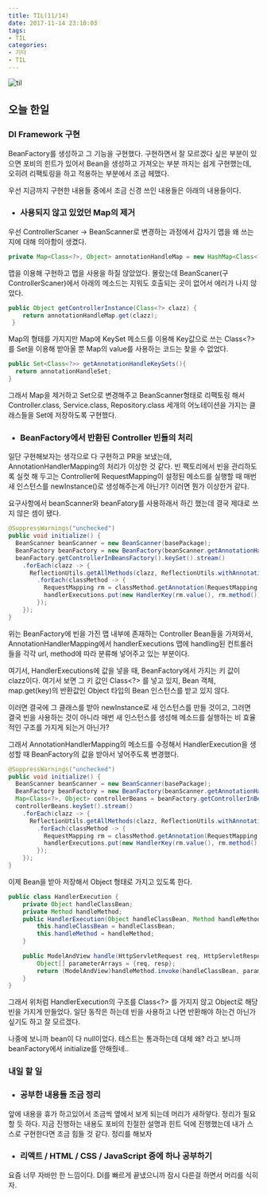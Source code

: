 ```yaml
---
title: TIL(11/14)
date: 2017-11-14 23:10:03
tags:
- TIL
categories:
- 기타
- TIL
---
```


![til](/images/til/til.jpg)

## 오늘 한일

### DI Framework 구현

BeanFactory를 생성하고 그 기능을 구현했다. 구현하면서 잘 모르겠다 싶은 부분이 있으면 포비의 힌트가 있어서 Bean을 생성하고 가져오는 부분 까지는 쉽게 구현했는데, 오히려 리팩토링을 하고 적용하는 부분에서 조금 헤맸다.

우선 지금까지 구현한 내용들 중에서 조금 신경 쓰인 내용들은 아래의 내용들이다.



- ### 사용되지 않고 있었던 Map의 제거

우선 ControllerScaner -> BeanScanner로 변경하는 과정에서 갑자기 맵을 왜 쓰는지에 대해 의아함이 생겼다.

 ```java
private Map<Class<?>, Object> annotationHandleMap = new HashMap<Class<?>, Object>();
 ```

맵을 이용해 구현하고 맵을 사용을 하질 않았었다. 몰랐는데 BeanScaner(구 ControllerScaner)에서 아래의 메소드는 지워도 호출되는 곳이 없어서 에러가 나지 않았다.

```java
public Object getControllerInstance(Class<?> clazz) {
 	return annotationHandleMap.get(clazz);
 }
```

Map의 형태를 가지지만 Map에 KeySet 메소드를 이용해 Key값으로 쓰는 Class<?>를 Set을 이용해 받아올 뿐 Map의 value를 사용하는 코드는 찾을 수 없었다.

```java
public Set<Class<?>> getAnnotationHandleKeySets(){
  return annotationHandleSet;	
}
```

그래서 Map을 제거하고 Set으로 변경해주고 BeanScanner형태로 리팩토링 해서 Controller.class, Service.class, Repository.class 세개의 어노테이션을 가지는 클래스들을 Set에 저장하도록 구현했다.



- ### BeanFactory에서 반환된 Controller 빈들의 처리

일단 구현해보자는 생각으로 다 구현하고 PR을 보냈는데, AnnotationHandlerMapping의 처리가 이상한 것 같다. 빈 팩토리에서 빈을 관리하도록 실컷 해 두고는 Controller에 RequestMapping이 설정된 메소드를 실행할 때 매번 새 인스턴스를 newInstance()로 생성해주는게 아닌가? 이러면 뭔가 이상한거 같다. 

요구사항에서 beanScanner와 beanFatory를 사용하래서 하긴 했는데 결국 제대로 쓰지 않은 셈이 됐다.

```java
@SuppressWarnings("unchecked")
public void initialize() {
  BeanScanner beanScanner = new BeanScanner(basePackage);
  BeanFactory beanFactory = new BeanFactory(beanScanner.getAnnotationHandleKeySets());
  beanFactory.getControllerInBeansFactory().keySet().stream()
    .forEach(clazz -> {
      ReflectionUtils.getAllMethods(clazz, ReflectionUtils.withAnnotation(RequestMapping.class))
        .forEach(classMethod -> {
          RequestMapping rm = classMethod.getAnnotation(RequestMapping.class);
          handlerExecutions.put(new HandlerKey(rm.value(), rm.method()), new HandlerExecution(clazz, classMethod));
        });
    });
}
```

위는 BeanFactory에 빈을 가진 맵 내부에 존재하는 Controller Bean들을 가져와서, AnnotationHandlerMapping에서 handlerExecutions 맵에 handling된 컨트롤러들을 각각 url, method에 따라 분류해 넣어주고 있는 부분이다.

여기서, HandlerExecutions에 값을 넣을 때, BeanFactory에서 가지는 키 값이 clazz이다. 여기서 보면 그 키 값인 Class<?> 를 넣고 있지, Bean 객체, map.get(key)의 반환값인 Object 타입의 Bean 인스턴스를 받고 있지 않다.

이러면 결국에 그 클래스를 받아 newInstance로 새 인스턴스를 만들 것이고, 그러면 결국 빈을 사용하는 것이 아니라 매번 새 인스턴스를 생성해 메소드를 실행하는 비 효율적인 구조를 가지게 되는거 아닌가?



그래서 AnnotationHandlerMapping의 메소드를 수정해서 HandlerExecution을 생성할 때 BeanFactory의 값을 받아서 넣어주도록 변경했다.

```java
@SuppressWarnings("unchecked")
public void initialize() {
  BeanScanner beanScanner = new BeanScanner(basePackage);
  BeanFactory beanFactory = new BeanFactory(beanScanner.getAnnotationHandleKeySets());
  Map<Class<?>, Object> controllerBeans = beanFactory.getControllerInBeansFactory();
  controllerBeans.keySet().stream()
    .forEach(clazz -> {
      ReflectionUtils.getAllMethods(clazz, ReflectionUtils.withAnnotation(RequestMapping.class))
        .forEach(classMethod -> {
          RequestMapping rm = classMethod.getAnnotation(RequestMapping.class);
          handlerExecutions.put(new HandlerKey(rm.value(), rm.method()), new HandlerExecution(controllerBeans.get(clazz), classMethod));
        });
    });
}
```

이제 Bean을 받아 저장해서 Object 형태로 가지고 있도록 한다.

```java
public class HandlerExecution {
	private Object handleClassBean;
	private Method handleMethod;
	public HandlerExecution(Object handleClassBean, Method handleMethod) {
		this.handleClassBean = handleClassBean;
		this.handleMethod = handleMethod;
	}
	
	public ModelAndView handle(HttpServletRequest req, HttpServletResponse resp) throws Exception {
		Object[] parameterArrays = {req, resp};
		return (ModelAndView)handleMethod.invoke(handleClassBean, parameterArrays);
	}
}
```

그래서 위처럼 HandlerExecution의 구조를 Class<?> 를 가지지 않고 Object로 해당 빈을 가지게 만들었다. 일단 동작은 하는데 빈을 사용하고 나면 반환해야 하는건 아닌가 싶기도 하고 잘 모르겠다.



나중에 보니까 bean이 다 null이었다. 테스트는 통과하는데 대체 왜? 라고 보니까 beanFactory에서 initialize를 안해줬네..



### 내일 할 일

- ### 공부한 내용들 조금 정리

앞에 내용을 휴가 하고있어서 조금씩 옆에서 보게 되는데 머리가 새하얗다. 정리가 필요할 듯 하다. 지금 진행하는 내용도 포비의 친절한 설명과 힌트 덕에 진행했는데 내가 스스로 구현한다면 조금 힘들 것 같다. 정리를 해보자

- ### 리액트 / HTML / CSS / JavaScript 중에 하나 공부하기

요즘 너무 자바만 한 느낌이다. DI를 빠르게 끝냈으니까 잠시 다른걸 하면서 머리를 식히자.

 